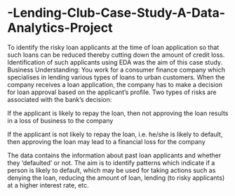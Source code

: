 # -Lending-Club-Case-Study-A-Data-Analytics-Project
To identify the risky loan applicants at the time of loan application so that such loans can be reduced thereby cutting down the amount of credit loss. 
Identification of such applicants using EDA was the aim of this case study.
Business Understanding:
You work for a consumer finance company which specialises in lending various types of loans to urban customers. When the company receives a loan application, 
the company has to make a decision for loan approval based on the applicant’s profile. Two types of risks are associated with the bank’s decision:

If the applicant is likely to repay the loan, then not approving the loan results in a loss of business to the company

If the applicant is not likely to repay the loan, i.e. he/she is likely to default, then approving the loan may lead to a financial loss for the company

 The data contains the information about past loan applicants and whether they ‘defaulted’ or not. The aim is to identify patterns which indicate 
 if a person is likely to default, which may be used for taking actions such as denying the loan, reducing the amount of loan, lending (to risky applicants) 
 at a higher interest rate, etc.
 

 
 
